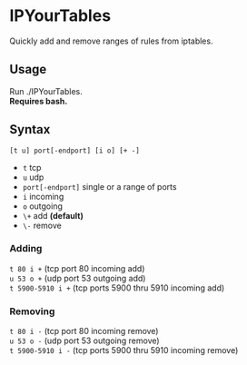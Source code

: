 # IPYourTables
Quickly add and remove ranges of rules from iptables.

## Usage
Run ./IPYourTables.\
**Requires bash.**

## Syntax
`[t u] port[-endport] [i o] [+ -]`
- `t` tcp
- `u` udp
- `port[-endport]` single or a range of ports
- `i` incoming
- `o` outgoing
- `\+` add **(default)**
- `\-` remove

### Adding
`t 80 i +` (tcp port 80 incoming add)\
`u 53 o +` (udp port 53 outgoing add)\
`t 5900-5910 i +` (tcp ports 5900 thru 5910 incoming add)

### Removing
`t 80 i -` (tcp port 80 incoming remove)\
`u 53 o -` (udp port 53 outgoing remove)\
`t 5900-5910 i -` (tcp ports 5900 thru 5910 incoming remove)
